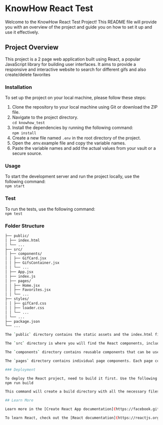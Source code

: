 # KnowHow React Test

Welcome to the KnowHow React Test Project! This README file will provide you with an overview of the project and guide you on how to set it up and use it effectively.

## Project Overview

This project is a 2 page web application built using React, a popular JavaScript library for building user interfaces. It aims to provide a responsive and interactive website to search for different gifs and also create/delete favorites

### Installation

To set up the project on your local machine, please follow these steps:

1. Clone the repository to your local machine using Git or download the ZIP file.
2. Navigate to the project directory.\
   `cd knowhow_test`
3. Install the dependencies by running the following command:\
   `npm install`
4. Create a new file named `.env` in the root directory of the project.
5. Open the .env.example file and copy the variable names.
6. Paste the variable names and add the actual values from your vault or a secure source.

### Usage

To start the development server and run the project locally, use the following command:\
`npm start`

### Test

To run the tests, use the following command:\
`npm test`

### Folder Structure

```bash
├── public/
│ ├── index.html
│ └── ...
├── src/
│ ├── components/
│ │ ├── GifCard.jsx
│ │ ├── GifsContainer.jsx
│ │ └── ...
│ ├── App.jsx
│ ├── index.js
│ ├── pages/
│ │ ├── Home.jsx
│ │ ├── Favorites.jsx
│ │ └── ...
├── styles/
│ │ ├── gifCard.css
│ │ ├── loader.css
│ │ └── ...
│ └── ...
├── package.json
└── ...

The `public` directory contains the static assets and the index.html file, which serves as the entry point for the application.

The `src` directory is where you will find the React components, including the main App.js file.

The `components` directory contains reusable components that can be used throughout the application.

The `pages` directory contains individual page components. Each page component represents a specific page or route in your application. For example, Home.js and Favorites.js represent the home page and the saved gifs page of the application, respectively.

### Deployment

To deploy the React project, need to build it first. Use the following command to create an optimized production-ready build:
npm run build

This command will create a build directory with all the necessary files. You can then deploy these files to your hosting provider or server.

## Learn More

Learn more in the [Create React App documentation](https://facebook.github.io/create-react-app/docs/getting-started).

To learn React, check out the [React documentation](https://reactjs.org/).
```
